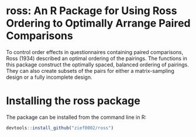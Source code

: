ross: An R Package for Using Ross Ordering to Optimally Arrange Paired Comparisons
===

To control order effects in questionnaires containing paired comparisons, Ross (1934) described an optimal ordering of the 
pairings. The functions in this package construct the optimally spaced, balanced ordering of pairings. They can also create subsets of the pairs for either a matrix-sampling design or a fully incomplete design.


Installing the ross package
======

The package can be installed from the command line in R:

```r
devtools::install_github("zief0002/ross") 
```




